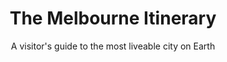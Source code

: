 ---
title: The Melbourne Itinerary
subtitle: A visitor's guide to the most liveable city on Earth
---